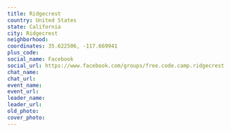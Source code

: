 ```yaml
---
title: Ridgecrest
country: United States
state: California
city: Ridgecrest
neighborhood: 
coordinates: 35.622506, -117.669941
plus_code:
social_name: Facebook
social_url: https://www.facebook.com/groups/free.code.camp.ridgecrest
chat_name:
chat_url:
event_name:
event_url:
leader_name:
leader_url:
old_photo: 
cover_photo:
---
```


